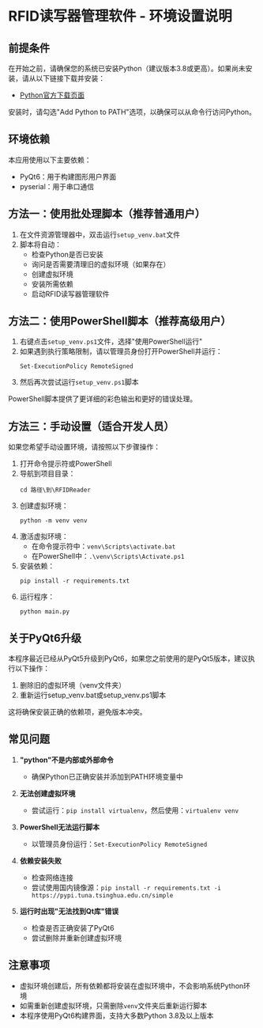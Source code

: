 # RFID读写器管理软件 - 环境设置说明

## 前提条件

在开始之前，请确保您的系统已安装Python（建议版本3.8或更高）。如果尚未安装，请从以下链接下载并安装：
- [Python官方下载页面](https://www.python.org/downloads/)

安装时，请勾选"Add Python to PATH"选项，以确保可以从命令行访问Python。

## 环境依赖

本应用使用以下主要依赖：
- PyQt6：用于构建图形用户界面
- pyserial：用于串口通信

## 方法一：使用批处理脚本（推荐普通用户）

1. 在文件资源管理器中，双击运行`setup_venv.bat`文件
2. 脚本将自动：
   - 检查Python是否已安装
   - 询问是否需要清理旧的虚拟环境（如果存在）
   - 创建虚拟环境
   - 安装所需依赖
   - 启动RFID读写器管理软件

## 方法二：使用PowerShell脚本（推荐高级用户）

1. 右键点击`setup_venv.ps1`文件，选择"使用PowerShell运行"
2. 如果遇到执行策略限制，请以管理员身份打开PowerShell并运行：
   ```
   Set-ExecutionPolicy RemoteSigned
   ```
3. 然后再次尝试运行`setup_venv.ps1`脚本

PowerShell脚本提供了更详细的彩色输出和更好的错误处理。

## 方法三：手动设置（适合开发人员）

如果您希望手动设置环境，请按照以下步骤操作：

1. 打开命令提示符或PowerShell
2. 导航到项目目录：
   ```
   cd 路径\到\RFIDReader
   ```
3. 创建虚拟环境：
   ```
   python -m venv venv
   ```
4. 激活虚拟环境：
   - 在命令提示符中：`venv\Scripts\activate.bat`
   - 在PowerShell中：`.\venv\Scripts\Activate.ps1`
5. 安装依赖：
   ```
   pip install -r requirements.txt
   ```
6. 运行程序：
   ```
   python main.py
   ```

## 关于PyQt6升级

本程序最近已经从PyQt5升级到PyQt6，如果您之前使用的是PyQt5版本，建议执行以下操作：

1. 删除旧的虚拟环境（venv文件夹）
2. 重新运行setup_venv.bat或setup_venv.ps1脚本

这将确保安装正确的依赖项，避免版本冲突。

## 常见问题

1. **"python"不是内部或外部命令**
   - 确保Python已正确安装并添加到PATH环境变量中

2. **无法创建虚拟环境**
   - 尝试运行：`pip install virtualenv`，然后使用：`virtualenv venv`

3. **PowerShell无法运行脚本**
   - 以管理员身份运行：`Set-ExecutionPolicy RemoteSigned`

4. **依赖安装失败**
   - 检查网络连接
   - 尝试使用国内镜像源：`pip install -r requirements.txt -i https://pypi.tuna.tsinghua.edu.cn/simple`

5. **运行时出现"无法找到Qt库"错误**
   - 检查是否正确安装了PyQt6
   - 尝试删除并重新创建虚拟环境

## 注意事项

- 虚拟环境创建后，所有依赖都将安装在虚拟环境中，不会影响系统Python环境
- 如需重新创建虚拟环境，只需删除`venv`文件夹后重新运行脚本
- 本程序使用PyQt6构建界面，支持大多数Python 3.8及以上版本 